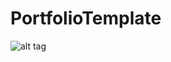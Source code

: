 # PortfolioTemplate


![alt tag](https://raw.github.com/tsvetelina-stoykova/PortfolioTemplate/UC.jpg)
